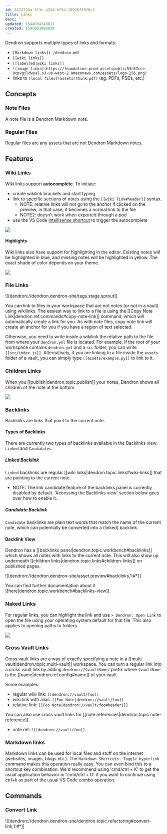 ```yaml
---
id: 3472226a-ff3c-432d-bf5d-10926f39f6c2
title: Links
desc: ''
updated: 1644604248817
created: 1595003088839
---
```


Dendron supports multiple types of links and formats.

- `[Markdown links](./dendron.md)`
- `[[wiki links]]`
- `[[labelled|wiki links]]`
- `![image links](https://foundation-prod-assetspublic53c57cce-8cpvgjldwysl.s3-us-west-2.amazonaws.com/assets/logo-256.png)`
- links to `[local files](assets/think.pdf)` (eg. PDFs, PSDs, etc.)

## Concepts

### Note Files

A note file is a Dendron Markdown note.

### Regular Files

Regular files are any assets that are not Dendron Markdown notes. 

## Features

### Wiki Links

Wiki links support **autocomplete**. To initiate:

- create wikilink brackets and start typing
- link to specific sections of notes using the `[[wiki link#header]]` syntax.
  - NOTE: relative links will not go to the anchor if clicked on the preview, in that case, it becomes a normal link to the file
  - NOTE2: doesn't work when exported through a pod
- use the VS Code [intellisense shortcut](https://code.visualstudio.com/docs/editor/intellisense#_key-bindings) to trigger the autocomplete

![](https://foundation-prod-assetspublic53c57cce-8cpvgjldwysl.s3-us-west-2.amazonaws.com/assets/images/links-autocomplete.gif)

#### Highlights

Wiki links also have support for highlighting in the editor. Existing notes will be highlighted in blue, and missing notes will be highlighted in yellow. The exact shade of color depends on your theme.

![](https://i.imgur.com/aBcgyZX.png)

### File Links

![[dendron://dendron.dendron-site/tags.stage.sprout]]

You can link to files in your workspace that are not notes (or not in a vault) using wikilinks. The
easiest way to link to a file is using the [[Copy Note Link|dendron.ref.commands#copy-note-link]]
command, which will automatically create a link for you. As with note files, copy note link
will create an anchor for you if you have a region of text selected.

Otherwise, you need to write inside a wikilink the relative path to the file
from where your `dendron.yml` file is located. For example, if the root of your
workspace contains `dendron.yml` and a `src` folder, you can write
`[[src/index.js]]`. Alternatively, if you are linking to a file inside the
`assets` folder of a vault, you can simply type `[[assets/example.py]]` to link to it.

### Children Links

When you [[publish|dendron.topic.publish]] your notes, Dendron shows all children of the note at the bottom.

![](https://foundation-prod-assetspublic53c57cce-8cpvgjldwysl.s3-us-west-2.amazonaws.com/assets/images/Quickstart_-_Dendron.jpg)

### Backlinks

Backlinks are links that point to the current note. 

#### Types of Backlinks
There are currently two types of backlinks available in the Backlinks view: `Linked` and `Candidates`. 

##### Linked Backlink
`Linked` backlinks are regular [[wiki links|dendron.topic.links#wiki-links]] that are pointing to the current note.

- NOTE: The link candidate feature of the backlinks panel is currently disabled by default. 'Accessing the Backlinks view' section below goes over how to enable it.

##### Candidate Backlink
`Candidate` backlinks are plain text words that match the name of the current note, which can potentially be converted into a (linked) backlink.

#### Backlink View

Dendron has a [[backlinks panel|dendron.topic.workbench#backlinks]] which shows all notes with links to the current note. This will also show up underneath [[children links|dendron.topic.links#children-links]] on published pages.

![[dendron://dendron.dendron-site/asset.preview#backlinks,1:#*]]

You can find further documentation about it [[here|dendron.topic.workbench#backlinks-view]].

### Naked Links

For regular links, you can highlight the link and use `> Dendron: Open Link` to open the file using your operating system default for that file. This also applies to opening paths to folders.

<a href="https://www.loom.com/share/01250485e20a4cdca2a053dd6047ac68"><img src="https://cdn.loom.com/sessions/thumbnails/01250485e20a4cdca2a053dd6047ac68-with-play.gif"> </a>

### Cross Vault Links

Cross vault links are a way of exactly specifying a note in a [[multi vault|dendron.topic.multi-vault]] workspace. You can turn a regular link into a cross vault link by adding `dendron://$vaultName/` prefix where `$vaultName` is the [[name|dendron.ref.config#name]] of your vault.

Some examples:

- regular wiki link: `[[dendron://vault/foo]]`
- wiki link with alias: `[[Foo Note|dendron://vault/foo]]`
- relative link: `[[Foo Note|dendron://vault/foo#header1]]`

You can also use cross vault links for [[note references|dendron.topic.note-reference]].

- note ref: `![[dendron://vault/foo]]`

### Markdown links

Markdown links can be used for local files and stuff on the internet (websites, images, blogs etc.). The `Markdown Shortcuts: Toggle hyperlink` command makes this operation really easy. You can even bind this to a shortcut key combination. We'd recommend using 'cmd/ctrl + K' to get the usual application behavior or 'cmd/ctrl + U' if you want to continue using ctrl+k as part of the usual VS Code combo operation.


## Commands

### Convert Link

![[dendron://dendron.dendron-site/dendron.topic.refactoring#convert-link,1:#*]]
